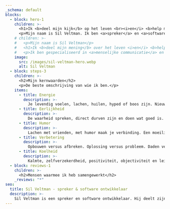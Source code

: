 ```yaml
---
_schema: default
blocks:
  - block: hero-1
    children: >-
      <h1>Ik <b>deel mijn kijk</b> op het leven <br><i>en</i> <b>help mensen</b> met software.</h1>
      <p>Mijn naam is Sil Veltman. Ik ben <a>spreker</a> en <a>software ontwikkelaar</a>.</p>
    # children: >-
    #   <p>Mijn naam is Sil Veltman</p>
    #   <h1>Ik <b>deel mijn mening</b> over het leven <i>en</i> <b>help mensen</b> met software.</h1>
    #   <p>Ik ben gespecialiseerd in <a>menselijke communicatie</a> en <a>software ontwikkeling</a>.</p>
    image:
      src: /images/sil-veltman-hero.webp
      alt: Sil Veltman
  - block: steps-3
    children: >-
      <h2>Mijn kernwaarden</h2>
      <p>De beste omschrijving van wie ik ben.</p>
    items:
      - title: Energie
        description: >-
          Je levendig voelen, lachen, huilen, hyped of boos zijn. Nieuwe dingen doen, buiten je comfort-zone treden. Intensiteit, positiviteit en aanstekelijke energie.
      - title: Eerlijkheid
        description: >-
          De waarheid spreken, direct durven zijn en doen wat goed is. Bewust zijn dat eerlijkheid een vorm is van controle loslaten. Jezelf zijn en jezelf betrappen op bullshit.
      - title: Humor
        description: >-
          Lachen met vrienden, met humor maak je verbinding. Een moeilijke situaties wordt later grappig, door pijn heen bewegen.
      - title: Verbetering
        description: >-
          Opbouwen versus afbreken. Oplossing versus probleem. Daden versus woorden. Een ander proberen te begrijpen en overeenstemming vinden.
      - title: Koelheid
        description: >-
          Kalmte, zelfverzekerdheid, positiviteit, objectiviteit en leiderschap. De energie van frisheid, koele temperaturen en water.
  - block: reviews-1
    children: >-
      <h2>Mensen waarmee ik heb samengewerkt</h2>
    _reviews: "*"
seo:
  title: Sil Veltman - spreker & software ontwikkelaar
  description: >-
    Sil Veltman is een spreker en software ontwikkelaar. Hij deelt zijn kijk op het leven en help mensen met software.
---
```

